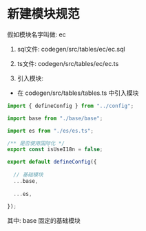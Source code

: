 # 新建模块规范
假如模块名字叫做: ec
1. sql文件: codegen/src/tables/ec/ec.sql
2. ts文件: codegen/src/tables/ec/ec.ts

3. 引入模块:
  - 在 codegen/src/tables/tables.ts 中引入模块
  ```ts
  import { defineConfig } from "../config";

  import base from "./base/base";

  import es from "./es/es.ts";

  /** 是否使用国际化 */
  export const isUseI18n = false;

  export default defineConfig({
    
    // 基础模块
    ...base,
    
    ...es,
    
  });
  ```
  其中: base 固定的基础模块
